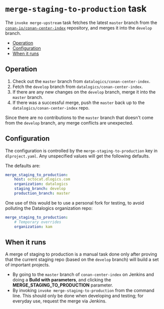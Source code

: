 # `merge-staging-to-production` task

The `invoke merge-upstream` task fetches the latest `master` branch from the
[`conan-io/conan-center-index`](https://github.com/conan-io/conan-center-index)
repository, and merges it into the `develop` branch.

<!-- mdformat-toc start --slug=github --no-anchors --maxlevel=6 --minlevel=2 -->

- [Operation](#operation)
- [Configuration](#configuration)
- [When it runs](#when-it-runs)

<!-- mdformat-toc end -->

## Operation

1. Check out the `master` branch from `datalogics/conan-center-index`.
2. Fetch the `develop` branch from `datalogics/conan-center-index`.
3. If there are any new changes on the `develop` branch, merge it into the
   `master` branch.
4. If there was a successful merge, push the `master` back up to the
   `datalogics/conan-center-index` repo.

Since there are no contributions to the `master` branch that doesn't come from
the `develop` branch, any merge conflicts are unexpected.

## Configuration

The configuration is controlled by the `merge-staging-to-production` key in
`dlproject.yaml`. Any unspecified values will get the following defaults.

The defaults are:

```yaml
merge_staging_to_production:
    host: octocat.dlogics.com
    organization: datalogics
    staging_branch: develop
    production_branch: master
```

One use of this would be to use a personal fork for testing, to avoid polluting
the Datalogics organization repo:

```yaml
merge_staging_to_production:
    # Temporary overrides
    organization: kam
```

## When it runs

A merge of staging to production is a manual task done only after proving that
the current staging repo (based on the `develop` branch) will build a set of
important projects.

- By going to the `master` branch of `conan-center-index` on Jenkins and doing a
  **Build with parameters**, and clicking the **MERGE_STAGING_TO_PRODUCTION**
  parameter.
- By invoking `invoke merge-staging-to-production` from the command line. This
  should only be done when developing and testing; for everyday use, request the
  merge via Jenkins.
